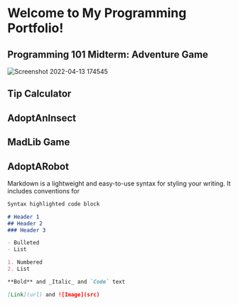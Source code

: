 # Welcome to My Programming Portfolio! 

## Programming 101 Midterm: Adventure Game
![Screenshot 2022-04-13 174545](https://user-images.githubusercontent.com/101207838/163282155-65e82d3b-72a8-41f2-b3b6-e5d5d937aeb2.jpg)

## Tip Calculator 

## AdoptAnInsect

## MadLib Game 

## AdoptARobot 



Markdown is a lightweight and easy-to-use syntax for styling your writing. It includes conventions for

```markdown
Syntax highlighted code block

# Header 1
## Header 2
### Header 3

- Bulleted
- List

1. Numbered
2. List

**Bold** and _Italic_ and `Code` text

[Link](url) and ![Image](src)
```

